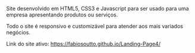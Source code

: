 Site desenvolvido em HTML5, CSS3 e Javascript para ser usado para uma empresa apresentando produtos ou serviços.

Todo o site é responsivo e customizável para atender aos mais variados negócios.

Link do site ativo: https://fabiosoutto.github.io/Landing-Page4/
